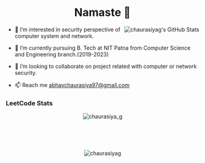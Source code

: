 

<h1 align="center">Namaste 🙏</h1>


 <img align="right" alt="chaurasiyag's GitHub Stats" src="https://awesome-github-stats.azurewebsites.net/user-stats/chaurasiyag?cardType=level-alternate&Border=DD272700&Background=00000000&Text=607DA5" />

- 👀 I’m interested in security perspective of computer system and network.

- 🌱 I’m currently pursuing B. Tech at NIT Patna from Computer Science and Engineering branch.(2019-2023)

- 💞️ I’m looking to collaborate on project related with computer or network security. 

- 📫 Reach me   abhaychaurasiya97@gmail.com




<h3 align="left">LeetCode Stats</h3>
<p align="center">
    <img align="center" src="https://leetcode.card.workers.dev/?username=chaurasiya_g&theme=auto" alt="chaurasiya_g" />
</p>



<br>
<br>
<br>
<p align="center">
    <img align="center" src="https://github-readme-stats.vercel.app/api/top-langs?username=chaurasiyag&show_icons=true&locale=en&layout=compact" alt="chaurasiyag" />
</p>
